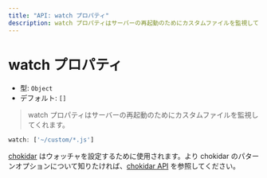 ```yaml
---
title: "API: watch プロパティ"
description: watch プロパティはサーバーの再起動のためにカスタムファイルを監視してくれます。
---
```


# watch プロパティ

- 型: `Object`
- デフォルト: `[]`

> watch プロパティはサーバーの再起動のためにカスタムファイルを監視してくれます。

```js
watch: ['~/custom/*.js']
```

[chokidar](https://github.com/paulmillr/chokidar) はウォッチャを設定するために使用されます。より chokidar のパターンオプションについて知りたければ、[chokidar API](https://github.com/paulmillr/chokidar#api) を参照してください。
